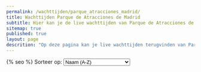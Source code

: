 ```yaml
---
permalink: /wachttijden/parque_atracciones_madrid/
title: Wachttijden Parque de Atracciones de Madrid
subtitle: Hier kan je de live wachttijden van Parque de Atracciones de Madrid terugvinden.
sitemap: true
published: true
layout: page
descrition: "Op deze pagina kan je live wachttijden terugvinden van Parque de Atracciones de Madrid."
---
```


<html>
<head>
{% seo %}
<script id="Cookiebot" src="https://consent.cookiebot.com/uc.js" data-cbid="c28446f3-a71f-463a-aa45-61d022871281" data-blockingmode="auto" type="text/javascript"></script>

<!-- Google tag (gtag.js) -->
<script async src="https://www.googletagmanager.com/gtag/js?id=G-2VNWEQRXBG"></script>
<script>
  window.dataLayer = window.dataLayer || [];
  function gtag(){dataLayer.push(arguments);}
  gtag('js', new Date());

  gtag('config', 'G-2VNWEQRXBG');
</script>

</head>

<body>
<label for="sort-select">Sorteer op:</label>
<select id="sort-select">
  <option value="name">Naam (A-Z)</option>
  <option value="wait">Wachttijd (hoog naar laag)</option>
</select>
<div id="queue-times"></div>
<div id="queue-times"></div>
<script src="https://fury106.github.io/wachttijden/pam.js"></script>

</body>
</html>
